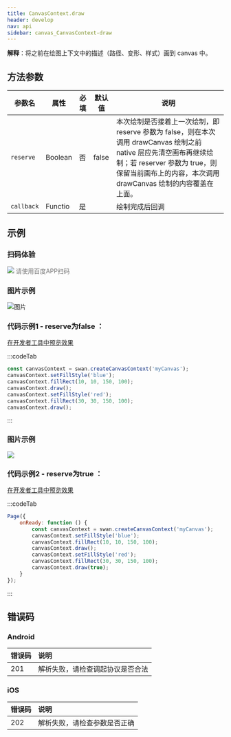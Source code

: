 ```yaml
---
title: CanvasContext.draw
header: develop
nav: api
sidebar: canvas_CanvasContext-draw
---
```

 


**解释**：将之前在绘图上下文中的描述（路径、变形、样式）画到 canvas 中。

 
## 方法参数 

 
|参数名|属性|必填|默认值|说明|
|----|----|----|---|---|
| `reserve`|Boolean|否|false|本次绘制是否接着上一次绘制，即 reserve 参数为 false，则在本次调用 drawCanvas 绘制之前 native 层应先清空画布再继续绘制；若 reserver 参数为 true，则保留当前画布上的内容，本次调用 drawCanvas 绘制的内容覆盖在上面。|
| `callback`|Functio|是|| 绘制完成后回调 |
## 示例

 
### 扫码体验

<div class='scan-code-container'>
    <img src="https://b.bdstatic.com/miniapp/assets/images/doc_demo/pages_createCanvasContext.png" class="demo-qrcode-image" />
    <font color=#777 12px>请使用百度APP扫码</font>
</div>

###  图片示例  
![图片](../../../../img/api/canvas/draw1.png)

###  代码示例1 - reserve为false ：

<a href="swanide://fragment/408aa17bb845b0a6d87ee5b5a13dc26e1574532413473" title="在开发者工具中预览效果" target="_self">在开发者工具中预览效果</a>

:::codeTab
```js
const canvasContext = swan.createCanvasContext('myCanvas');
canvasContext.setFillStyle('blue');
canvasContext.fillRect(10, 10, 150, 100);
canvasContext.draw();
canvasContext.setFillStyle('red');
canvasContext.fillRect(30, 30, 150, 100);
canvasContext.draw();
```
::: 
###  图片示例  
<div class="m-doc-custom-examples">
    <div class="m-doc-custom-examples-correct">
        <img src="https://b.bdstatic.com/miniapp/images/draw.png">
    </div>
    <div class="m-doc-custom-examples-correct">
        <img src=" ">
    </div>
    <div class="m-doc-custom-examples-correct">
        <img src=" ">
    </div>
</div>


###  代码示例2 - reserve为true ：

<a href="swanide://fragment/c644a427f48dbe93e232dabea0b3bc701574933246460" title="在开发者工具中预览效果" target="_self">在开发者工具中预览效果</a>

:::codeTab
```js
Page({
    onReady: function () {
        const canvasContext = swan.createCanvasContext('myCanvas');
        canvasContext.setFillStyle('blue');
        canvasContext.fillRect(10, 10, 150, 100);
        canvasContext.draw();
        canvasContext.setFillStyle('red');
        canvasContext.fillRect(30, 30, 150, 100);
        canvasContext.draw(true);
    }
});
```
:::

##  错误码
###  Android

|错误码|说明|
|:--|:--|
|201|解析失败，请检查调起协议是否合法|

###  iOS

|错误码|说明|
|:--|:--|
|202|解析失败，请检查参数是否正确      |

